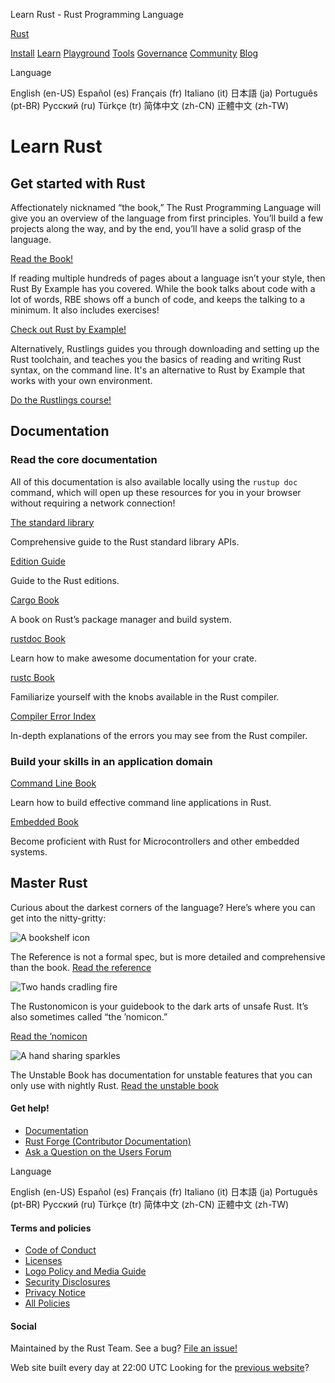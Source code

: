 Learn Rust - Rust Programming Language

[Rust](/)

[Install](/tools/install)
[Learn](/learn)
[Playground](https://play.rust-lang.org/)
[Tools](/tools)
[Governance](/governance)
[Community](/community)
[Blog](https://blog.rust-lang.org/)

Language

English (en-US)
Español (es)
Français (fr)
Italiano (it)
日本語 (ja)
Português (pt-BR)
Русский (ru)
Türkçe (tr)
简体中文 (zh-CN)
正體中文 (zh-TW)

# Learn Rust

## Get started with Rust

Affectionately nicknamed “the book,” The Rust Programming Language will give you an overview of the language from first principles. You’ll build a few projects along the way, and by the end, you’ll have a solid grasp of the language.

[Read the Book!](https://doc.rust-lang.org/book/)

If reading multiple hundreds of pages about a language isn’t your style, then Rust By Example has you covered. While the book talks about code with a lot of words, RBE shows off a bunch of code, and keeps the talking to a minimum. It also includes exercises!

[Check out Rust by Example!](https://doc.rust-lang.org/rust-by-example/)

Alternatively, Rustlings guides you through downloading and setting up the Rust toolchain, and teaches you the basics of reading and writing Rust syntax, on the command line. It's an alternative to Rust by Example that works with your own environment.

[Do the Rustlings course!](https://github.com/rust-lang/rustlings/)

## Documentation

### Read the core documentation

All of this documentation is also available locally using the `rustup doc` command, which will open up these resources for you in your browser without requiring a network connection!

[The standard library](https://doc.rust-lang.org/std/index.html)

Comprehensive guide to the Rust standard library APIs.

[Edition Guide](https://doc.rust-lang.org/edition-guide/index.html)

Guide to the Rust editions.

[Cargo Book](https://doc.rust-lang.org/cargo/index.html)

A book on Rust’s package manager and build system.

[rustdoc Book](https://doc.rust-lang.org/rustdoc/index.html)

Learn how to make awesome documentation for your crate.

[rustc Book](https://doc.rust-lang.org/rustc/index.html)

Familiarize yourself with the knobs available in the Rust compiler.

[Compiler Error Index](https://doc.rust-lang.org/error-index.html)

In-depth explanations of the errors you may see from the Rust compiler.

### Build your skills in an application domain

[Command Line Book](https://rust-cli.github.io/book/index.html)

Learn how to build effective command line applications in Rust.

[Embedded Book](https://doc.rust-lang.org/embedded-book)

Become proficient with Rust for Microcontrollers and other embedded systems.

## Master Rust

Curious about the darkest corners of the language? Here’s where you can get into the nitty-gritty:

![A bookshelf icon](/static/images/reference.svg)

The Reference is not a formal spec, but is more detailed and comprehensive than the book.
[Read the reference](https://doc.rust-lang.org/reference/index.html)

![Two hands cradling fire](/static/images/nomicon.svg)

The Rustonomicon is your guidebook to the dark arts of unsafe Rust. It’s also sometimes called “the ’nomicon.”

[Read the ’nomicon](https://doc.rust-lang.org/nomicon/index.html)

![A hand sharing sparkles](/static/images/unstable.svg)

The Unstable Book has documentation for unstable features that you can only use with nightly Rust.
[Read the unstable book](https://doc.rust-lang.org/nightly/unstable-book/index.html)

#### Get help!

- [Documentation](/learn)
- [Rust Forge (Contributor Documentation)](http://forge.rust-lang.org)
- [Ask a Question on the Users Forum](https://users.rust-lang.org)

Language

English (en-US)
Español (es)
Français (fr)
Italiano (it)
日本語 (ja)
Português (pt-BR)
Русский (ru)
Türkçe (tr)
简体中文 (zh-CN)
正體中文 (zh-TW)

#### Terms and policies

- [Code of Conduct](/policies/code-of-conduct)
- [Licenses](/policies/licenses)
- [Logo Policy and Media Guide](https://foundation.rust-lang.org/policies/logo-policy-and-media-guide/)
- [Security Disclosures](/policies/security)
- [Privacy Notice](https://foundation.rust-lang.org/policies/privacy-policy/)
- [All Policies](/policies)

#### Social

[](https://social.rust-lang.org/@rust)
[](https://bsky.app/profile/rust-lang.org)
[](https://www.youtube.com/channel/UCaYhcUwRBNscFNUKTjgPFiA)
[](https://github.com/rust-lang)

Maintained by the Rust Team. See a bug?
[File an issue!](https://github.com/rust-lang/www.rust-lang.org/issues/new/choose)

Web site built every day at 22:00 UTC
Looking for the [previous website](https://prev.rust-lang.org)?